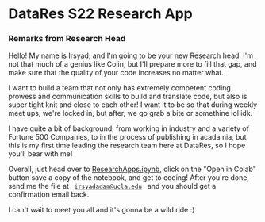 # DataRes S22 Research App
### Remarks from Research Head

Hello! My name is Irsyad, and I'm going to be your new Research head. I'm not that much of a genius like Colin, but I'll prepare more to fill that gap, and make sure that the quality of your code increases no matter what.

I want to build a team that not only has extremely competent coding prowess and communication skills to build and translate code, but also is super tight knit and close to each other! I want it to be so that during weekly meet ups, we're locked in, but after, we go grab a bite or somethine lol idk. 

I have quite a bit of background, from working in industry and a variety of Fortune 500 Companies, to in the process of publishing in acadamia, but this is my first time leading the research team here at DataRes, so I hope you'll bear with me!

Overall, just head over to [ResearchApps.ipynb], click on the "Open in Colab" button save a copy of the notebook, and get to coding! After you're done, send me the file at <code> irsyadadam@ucla.edu </code> and you should get a confirmation email back.
  
I can't wait to meet you all and it's gonna be a wild ride :)

  [ResearchApps.ipynb]: "ResearchApps.ipynb"
